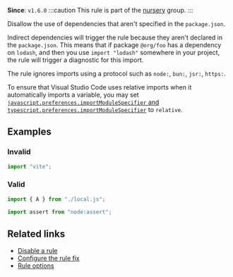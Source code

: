 **Since**: `v1.6.0`
:::caution
This rule is part of the [nursery](/linter/rules/#nursery) group.
:::

Disallow the use of dependencies that aren't specified in the `package.json`.

Indirect dependencies will trigger the rule because they aren't declared in the `package.json`. This means that if package `@org/foo` has a dependency on `lodash`, and then you use
`import "lodash"` somewhere in your project, the rule will trigger a diagnostic for this import.

The rule ignores imports using a protocol such as `node:`, `bun:`, `jsr:`, `https:`.

To ensure that Visual Studio Code uses relative imports when it automatically imports a variable,
you may set [`javascript.preferences.importModuleSpecifier` and `typescript.preferences.importModuleSpecifier`](https://code.visualstudio.com/docs/getstarted/settings) to `relative`.

## Examples

### Invalid

```js
import "vite";
```

### Valid

```js
import { A } from "./local.js";
```

```js
import assert from "node:assert";
```

## Related links

- [Disable a rule](/linter/#disable-a-lint-rule)
- [Configure the rule fix](/linter#configure-the-rule-fix)
- [Rule options](/linter/#rule-options)
